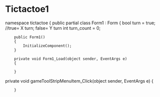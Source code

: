 # Tictactoe1
namespace tictactoe
{
    public partial class Form1 : Form
    {
        bool turn = true; //true= X turn; false= Y turn
        int turn_count = 0;

        public Form1()
        {
            InitializeComponent();
        }

        private void Form1_Load(object sender, EventArgs e)
        {

        }
private void gameToolStripMenuItem_Click(object sender, EventArgs e)
        {

        }
